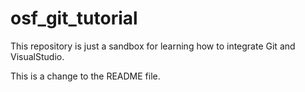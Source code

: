 # osf_git_tutorial

This repository is just a sandbox for learning how to integrate Git and VisualStudio.

This is a change to the README file.